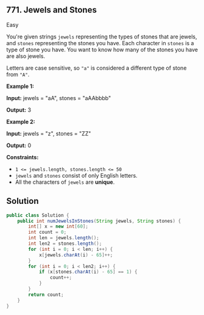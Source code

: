 ## 771\. Jewels and Stones

Easy

You're given strings `jewels` representing the types of stones that are jewels, and `stones` representing the stones you have. Each character in `stones` is a type of stone you have. You want to know how many of the stones you have are also jewels.

Letters are case sensitive, so `"a"` is considered a different type of stone from `"A"`.

**Example 1:**

**Input:** jewels = "aA", stones = "aAAbbbb"

**Output:** 3 

**Example 2:**

**Input:** jewels = "z", stones = "ZZ"

**Output:** 0 

**Constraints:**

*   `1 <= jewels.length, stones.length <= 50`
*   `jewels` and `stones` consist of only English letters.
*   All the characters of `jewels` are **unique**.

## Solution

```java
public class Solution {
    public int numJewelsInStones(String jewels, String stones) {
        int[] x = new int[60];
        int count = 0;
        int len = jewels.length();
        int len2 = stones.length();
        for (int i = 0; i < len; i++) {
            x[jewels.charAt(i) - 65]++;
        }
        for (int i = 0; i < len2; i++) {
            if (x[stones.charAt(i) - 65] == 1) {
                count++;
            }
        }
        return count;
    }
}
```